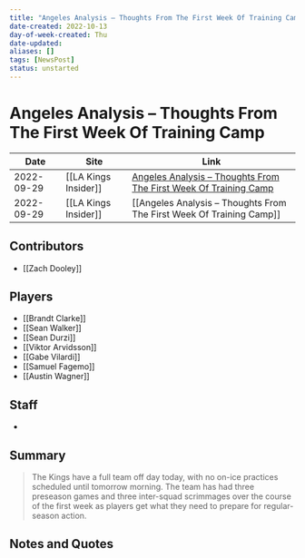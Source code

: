 ```yaml
---
title: "Angeles Analysis – Thoughts From The First Week Of Training Camp"
date-created: 2022-10-13
day-of-week-created: Thu
date-updated: 
aliases: []
tags: [NewsPost]
status: unstarted
---
```


# Angeles Analysis – Thoughts From The First Week Of Training Camp

Date | Site | Link
---|---|---
2022-09-29 | [[LA Kings Insider]] | [Angeles Analysis – Thoughts From The First Week Of Training Camp](http://lakingsinsider.com/2022/09/29/angeles-analysis-thoughts-from-the-first-week-of-training-camp/)
2022-09-29 | [[LA Kings Insider]] |  [[Angeles Analysis – Thoughts From The First Week Of Training Camp]]

## Contributors
- [[Zach Dooley]]


## Players
- [[Brandt Clarke]]
- [[Sean Walker]]
- [[Sean Durzi]]
- [[Viktor Arvidsson]]
- [[Gabe Vilardi]]
- [[Samuel Fagemo]]
- [[Austin Wagner]]


## Staff
- 


## Summary
> The Kings have a full team off day today, with no on-ice practices scheduled until tomorrow morning. The team has had three preseason games and three inter-squad scrimmages over the course of the first week as players get what they need to prepare for regular-season action.


## Notes and Quotes
> 

